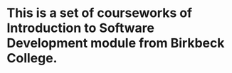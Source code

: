 # This is a set of courseworks of Introduction to Software Development module from Birkbeck College.

